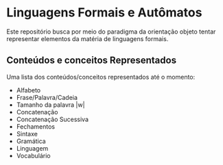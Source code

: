 # Linguagens Formais e Autômatos

Este repositório busca por meio do paradigma da orientação objeto tentar representar elementos
da matéria de linguagens formais.

## Conteúdos e conceitos Representados
Uma lista dos conteúdos/conceitos representados até o momento:

- Alfabeto
- Frase/Palavra/Cadeia
- Tamanho da palavra |w|
- Concatenação
- Concatenação Sucessiva
- Fechamentos
- Sintaxe
- Gramática
- Linguagem
- Vocabulário

